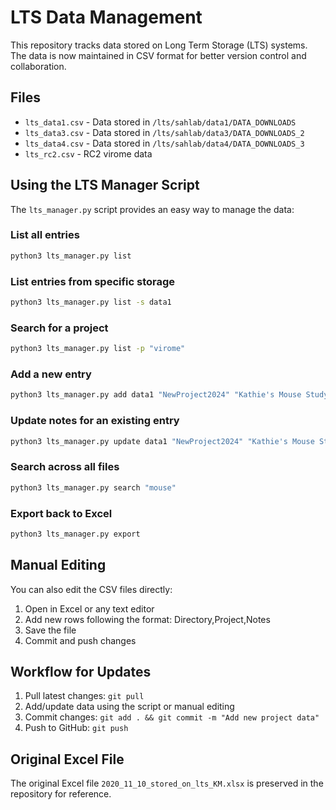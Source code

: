 # LTS Data Management

This repository tracks data stored on Long Term Storage (LTS) systems. The data is now maintained in CSV format for better version control and collaboration.

## Files

- `lts_data1.csv` - Data stored in `/lts/sahlab/data1/DATA_DOWNLOADS`
- `lts_data3.csv` - Data stored in `/lts/sahlab/data3/DATA_DOWNLOADS_2`
- `lts_data4.csv` - Data stored in `/lts/sahlab/data4/DATA_DOWNLOADS_3`
- `lts_rc2.csv` - RC2 virome data

## Using the LTS Manager Script

The `lts_manager.py` script provides an easy way to manage the data:

### List all entries
```bash
python3 lts_manager.py list
```

### List entries from specific storage
```bash
python3 lts_manager.py list -s data1
```

### Search for a project
```bash
python3 lts_manager.py list -p "virome"
```

### Add a new entry
```bash
python3 lts_manager.py add data1 "NewProject2024" "Kathie's Mouse Study" -n "500 samples, sequenced on NextSeq"
```

### Update notes for an existing entry
```bash
python3 lts_manager.py update data1 "NewProject2024" "Kathie's Mouse Study" "500 samples, sequenced on NextSeq, analysis complete"
```

### Search across all files
```bash
python3 lts_manager.py search "mouse"
```

### Export back to Excel
```bash
python3 lts_manager.py export
```

## Manual Editing

You can also edit the CSV files directly:
1. Open in Excel or any text editor
2. Add new rows following the format: Directory,Project,Notes
3. Save the file
4. Commit and push changes

## Workflow for Updates

1. Pull latest changes: `git pull`
2. Add/update data using the script or manual editing
3. Commit changes: `git add . && git commit -m "Add new project data"`
4. Push to GitHub: `git push`

## Original Excel File

The original Excel file `2020_11_10_stored_on_lts_KM.xlsx` is preserved in the repository for reference.